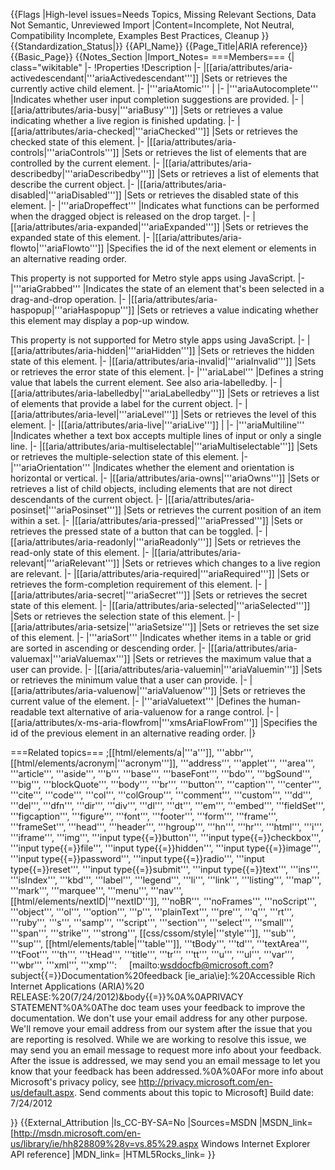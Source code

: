 {{Flags
|High-level issues=Needs Topics, Missing Relevant Sections, Data Not Semantic, Unreviewed Import
|Content=Incomplete, Not Neutral, Compatibility Incomplete, Examples Best Practices, Cleanup
}}
{{Standardization_Status|}}
{{API_Name}}
{{Page_Title|ARIA reference}}
{{Basic_Page}}
{{Notes_Section
|Import_Notes=
===Members===
{| class="wikitable"
|-
!Properties
!Description
|-
|[[aria/attributes/aria-activedescendant|'''ariaActivedescendant''']]
|Sets or retrieves the currently active child element.
|-
|'''ariaAtomic'''
|
|-
|'''ariaAutocomplete'''
|Indicates whether user input completion suggestions are provided.
|-
|[[aria/attributes/aria-busy|'''ariaBusy''']]
|Sets or retrieves a value indicating whether a live region is finished updating.
|-
|[[aria/attributes/aria-checked|'''ariaChecked''']]
|Sets or retrieves the checked state of this element.
|-
|[[aria/attributes/aria-controls|'''ariaControls''']]
|Sets or retrieves the list of elements that are controlled by the current element.
|-
|[[aria/attributes/aria-describedby|'''ariaDescribedby''']]
|Sets or retrieves a list of elements that describe the current object.
|-
|[[aria/attributes/aria-disabled|'''ariaDisabled''']]
|Sets or retrieves the disabled state of this element.
|-
|'''ariaDropeffect'''
|Indicates what functions can be performed when the dragged object is released on the drop target.
|-
|[[aria/attributes/aria-expanded|'''ariaExpanded''']]
|Sets or retrieves the expanded state of this element.
|-
|[[aria/attributes/aria-flowto|'''ariaFlowto''']]
|Specifies the id of the next element or elements in an alternative reading order. 



This property is not supported for Metro style apps using JavaScript.
|-
|'''ariaGrabbed'''
|Indicates the state of an element that's been selected in a drag-and-drop operation.
|-
|[[aria/attributes/aria-haspopup|'''ariaHaspopup''']]
|Sets or retrieves a value indicating whether
this element may display a pop-up window.


This property is not supported for Metro style apps using JavaScript.
|-
|[[aria/attributes/aria-hidden|'''ariaHidden''']]
|Sets or retrieves the hidden state of this element.
|-
|[[aria/attributes/aria-invalid|'''ariaInvalid''']]
|Sets or retrieves the error state of this element.
|-
|'''ariaLabel'''
|Defines a string value that labels the current element. See also aria-labelledby.
|-
|[[aria/attributes/aria-labelledby|'''ariaLabelledby''']]
|Sets or retrieves a list of elements that provide a label for the current object.
|-
|[[aria/attributes/aria-level|'''ariaLevel''']]
|Sets or retrieves the level of this element.
|-
|[[aria/attributes/aria-live|'''ariaLive''']]
|
|-
|'''ariaMultiline'''
|Indicates whether a text box accepts multiple lines of input or only a single line.
|-
|[[aria/attributes/aria-multiselectable|'''ariaMultiselectable''']]
|Sets or retrieves the multiple-selection state of this element.
|-
|'''ariaOrientation'''
|Indicates whether the element and orientation is horizontal or vertical.
|-
|[[aria/attributes/aria-owns|'''ariaOwns''']]
|Sets or retrieves a list of child objects, including elements that are not direct descendants of the current object.
|-
|[[aria/attributes/aria-posinset|'''ariaPosinset''']]
|Sets or retrieves the current position of an item within a set.
|-
|[[aria/attributes/aria-pressed|'''ariaPressed''']]
|Sets or retrieves the pressed state of a button that can be toggled.
|-
|[[aria/attributes/aria-readonly|'''ariaReadonly''']]
|Sets or retrieves the read-only state of this element.
|-
|[[aria/attributes/aria-relevant|'''ariaRelevant''']]
|Sets or retrieves which changes to a live region are relevant.
|-
|[[aria/attributes/aria-required|'''ariaRequired''']]
|Sets or retrieves the form-completion requirement of this element.
|-
|[[aria/attributes/aria-secret|'''ariaSecret''']]
|Sets or retrieves the secret state of this element.
|-
|[[aria/attributes/aria-selected|'''ariaSelected''']]
|Sets or retrieves the selection state of this element.
|-
|[[aria/attributes/aria-setsize|'''ariaSetsize''']]
|Sets or retrieves the set size of this element.
|-
|'''ariaSort'''
|Indicates whether items in a table or grid are sorted in ascending or descending order.
|-
|[[aria/attributes/aria-valuemax|'''ariaValuemax''']]
|Sets or retrieves the maximum value that a user can provide.
|-
|[[aria/attributes/aria-valuemin|'''ariaValuemin''']]
|Sets or retrieves the minimum value that a user can provide.
|-
|[[aria/attributes/aria-valuenow|'''ariaValuenow''']]
|Sets or retrieves the current value of the element.
|-
|'''ariaValuetext'''
|Defines the human-readable text alternative of aria-valuenow for a range control.
|-
|[[aria/attributes/x-ms-aria-flowfrom|'''xmsAriaFlowFrom''']]
|Specifies the id of the previous element in an alternative reading order.
|}

===Related topics===
;[[html/elements/a|'''a''']], '''abbr''', [[html/elements/acronym|'''acronym''']], '''address''', '''applet''', '''area''', '''article''', '''aside''', '''b''', '''base''', '''baseFont''', '''bdo''', '''bgSound''', '''big''', '''blockQuote''', '''body''', '''br''', '''button''', '''caption''', '''center''', '''cite''', '''code''', '''col''', '''colGroup''', '''comment''', '''custom''', '''dd''', '''del''', '''dfn''', '''dir''', '''div''', '''dl''', '''dt''', '''em''', '''embed''', '''fieldSet''', '''figcaption''', '''figure''', '''font''', '''footer''', '''form''', '''frame''', '''frameSet''', '''head''', '''header''', '''hgroup''', '''hn''', '''hr''', '''html''', '''i''', '''iframe''', '''img''', '''input type{{=}}button''', '''input type{{=}}checkbox''', '''input type{{=}}file''', '''input type{{=}}hidden''', '''input type{{=}}image''', '''input type{{=}}password''', '''input type{{=}}radio''', '''input type{{=}}reset''', '''input type{{=}}submit''', '''input type{{=}}text''', '''ins''', '''isIndex''', '''kbd''', '''label''', '''legend''', '''li''', '''link''', '''listing''', '''map''', '''mark''', '''marquee''', '''menu''', '''nav''', [[html/elements/nextID|'''nextID''']], '''noBR''', '''noFrames''', '''noScript''', '''object''', '''ol''', '''option''', '''p''', '''plainText''', '''pre''', '''q''', '''rt''', '''ruby''', '''s''', '''samp''', '''script''', '''section''', '''select''', '''small''', '''span''', '''strike''', '''strong''', [[css/cssom/style|'''style''']], '''sub''', '''sup''', [[html/elements/table|'''table''']], '''tBody''', '''td''', '''textArea''', '''tFoot''', '''th''', '''tHead''', '''title''', '''tr''', '''tt''', '''u''', '''ul''', '''var''', '''wbr''', '''xml''', '''xmp''':
 
 
[mailto:wsddocfb@microsoft.com?subject{{=}}Documentation%20feedback [ie_aria\ie]:%20Accessible Rich Internet Applications (ARIA)%20 RELEASE:%20(7/24/2012)&amp;body{{=}}%0A%0APRIVACY STATEMENT%0A%0AThe doc team uses your feedback to improve the documentation. We don't use your email address for any other purpose. We'll remove your email address from our system after the issue that you are reporting is resolved. While we are working to resolve this issue, we may send you an email message to request more info about your feedback. After the issue is addressed, we may send you an email message to let you know that your feedback has been addressed.%0A%0AFor more info about Microsoft's privacy policy, see http://privacy.microsoft.com/en-us/default.aspx. Send comments about this topic to Microsoft]
Build date: 7/24/2012

}}
{{External_Attribution
|Is_CC-BY-SA=No
|Sources=MSDN
|MSDN_link=[http://msdn.microsoft.com/en-us/library/ie/hh828809%28v=vs.85%29.aspx Windows Internet Explorer API reference]
|MDN_link=
|HTML5Rocks_link=
}}